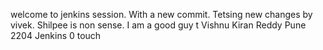 welcome to jenkins session. With a new commit. Tetsing new changes by vivek. Shilpee is non sense. I am a good guy t Vishnu Kiran Reddy
Pune
2204
Jenkins
0 touch
